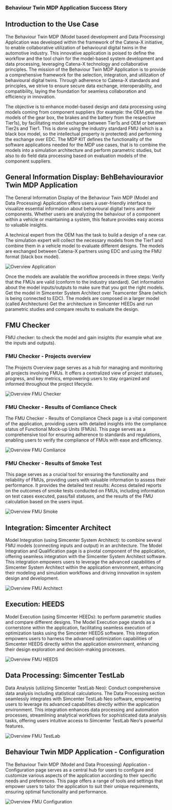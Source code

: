 ### Behaviour Twin MDP Application Success Story
<!--
Adoption View of the Kit.
-->

## Introduction to the Use Case

The Behaviour Twin MDP (Model based development and Data Processing) Application was developed within the framework of the Catena-X initiative, to enable collaborative utilization of behavioural digital twins in the automotive industry. This innovative application is poised to define the workflow and the tool chain for the model-based system development and data processing, leveraging Catena-X technology and collaborative principles. The mission of the Behaviour Twin MDP Application is to provide a comprehensive framework for the selection, integration, and utilization of behavioural digital twins. Through adherence to Catena-X standards and principles, we strive to ensure secure data exchange, interoperability, and compatibility, laying the foundation for seamless collaboration and efficiency in innovation.

The objective is to enhance model-based design and data processing using models coming from component suppliers (for example: the OEM gets the models of the gear box, the brakes and the battery from the respective Tier1s), by facilitating model exchange between Tier1s and OEM or between Tier2s and Tier1. This is done using the industry standard FMU (which is a black box model, so the intellectual property is protected) and performing the exchange over EDC. The MDP KIT defines the functionality of the software applications needed for the MDP use cases, that is to combine the models into a simulation architecture and perform parametric studies, but also to do field data processing based on evaluation models of the component suppliers. 


## General Information Display: BehBehaviouravior Twin MDP Application

The General Information Display of the Behaviour Twin MDP (Model and Data Processing) Application offers users a user-friendly interface to visualize essential information about behavioural digital twins and their components. Whether users are analyzing the behaviour of a component within a vehicle or maintaining a system, this feature provides easy access to valuable insights.

A technical expert from the OEM has the task to build a design of a new car. The simulation expert will collect the necessary models from the Tier1 and combine them in a vehicle model to evaluate different designs. The models are exchanged between Catena-X partners using EDC and using the FMU format (black box model).

![Overview Application](../images/Pic_AppStory1.png)

Once the models are available the workflow proceeds in three steps: Verify that the FMUs are valid (conform to the industry standard). Get information about the model inputs/outputs to make sure that you got the right models. Get the model in Simcenter System Architect over Teamcenter Share (which is being connected to EDC). The models are composed in a larger model (called Architecture) Get the architecture in Simcenter HEEDs and run parametric studies and compare results to evaluate the design.

## FMU Checker

FMU checker: to check the model and gain insights (for example what are the inputs and outputs).

### FMU Checker - Projects overview

The Projects Overview page serves as a hub for managing and monitoring all projects involving FMUs. It offers a centralized view of project statuses, progress, and key metrics, empowering users to stay organized and informed throughout the project lifecycle.

![Overview FMU Checker](../images/Pic_AppStory2.png)

### FMU Checker - Results of Comliance Check

The FMU Checker - Results of Compliance Check page is a vital component of the application, providing users with detailed insights into the compliance status of Functional Mock-up Units (FMUs). This page serves as a comprehensive tool for ensuring adherence to standards and regulations, enabling users to verify the compliance of FMUs with ease and efficiency.

![Overview FMU Comliance](../images/Pic_AppStory3.png)

### FMU Checker - Results of Smoke Test

This page serves as a crucial tool for ensuring the functionality and reliability of FMUs, providing users with valuable information to assess their performance. It provides the detailed test results: Access detailed reports on the outcomes of smoke tests conducted on FMUs, including information on test cases executed, pass/fail statuses, and the results of the FMU calculation based on the users input.

![Overview FMU Smoke](../images/Pic_AppStory4.png)

## Integration: Simcenter Architect

Model Integration (using Simcenter System Architect): to combine several FMU models (connecting inputs and output) in an architecture.
The Model Integration and Qualification page is a pivotal component of the application, offering seamless integration with the Simcenter System Architect software. This integration empowers users to leverage the advanced capabilities of Simcenter System Architect within the application environment, enhancing their modeling and simulation workflows and driving innovation in system design and development.

![Overview FMU Architect](../images/Pic_AppStory5.png)

## Execution: HEEDS

Model Execution (using Simcenter HEEDs): to perform parametric studies and compare different designs. 
The Model Execution page stands as a cornerstone within the application, facilitating seamless execution of optimization tasks using the Simcenter HEEDS software. This integration empowers users to harness the advanced optimization capabilities of Simcenter HEEDS directly within the application environment, enhancing their design exploration and decision-making processes.

![Overview FMU HEEDS](../images/Pic_AppStory6.png)

## Data Processing: Simcenter TestLab

Data Analysis (utilizing Simcenter TestLab Neo): Conduct comprehensive data analysis including statistical calculations.
The Data Processing section seamlessly integrates with Simcenter TestLab Neo software, empowering users to leverage its advanced capabilities directly within the application environment. This integration enhances data processing and automation processes, streamlining analytical workflows for sophisticated data analysis tasks, offering users intuitive access to Simcenter TestLab Neo's powerful features. 

![Overview FMU TestLab](../images/Pic_AppStory6a.png)

## Behaviour Twin MDP Application - Configuration

The Behaviour Twin MDP (Model and Data Processing) Application - Configuration page serves as a central hub for users to configure and customize various aspects of the application according to their specific needs and preferences. This page offers a range of tools and settings that empower users to tailor the application to suit their unique requirements, ensuring optimal functionality and performance. 

![Overview FMU Configuration](../images/Pic_AppStory7.png)

